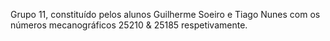 Grupo 11, constituído pelos alunos Guilherme Soeiro e Tiago Nunes com os números mecanográficos 25210 & 25185 respetivamente.

